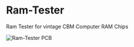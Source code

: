 # Ram-Tester
Ram Tester for vintage CBM Computer RAM Chips 

![Ram-Tester PCB]([https://github.com/tops4u/Ram-Tester/RamTester.png](https://github.com/tops4u/Ram-Tester/blob/main/RamTester.png) "RamTester")
